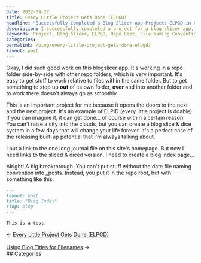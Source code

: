 ```yaml
---
date: 2022-04-27
title: Every Little Project Gets Done (ELPGD)
headline: "Successfully Completed a Blog Slicer App Project: ELPGD in Action!"
description: I successfully completed a project for a blog slicer app, demonstrating the power of ELPGD (Every Little Project Gets Done). I figured out how to put the sliced and diced version of my blog in the repo root, and have created a blog that I'm sure readers will find interesting. Read my post to learn more!
keywords: Project, Blog Slicer, ELPGD, Repo Root, File Naming Convention, Journal File, Homepage, Link, Sliced and Diced, Create Blog
categories: 
permalink: /blog/every-little-project-gets-done-elpgd/
layout: post
---
```



Okay, I did such good work on this blogslicer app. It's working in a repo
folder side-by-side with other repo folders, which is very important. It's easy
to get stuff to work relative to files within the same folder. But to get
something to step up **out** of its own folder, **over** and into another
folder and to work there doesn't always go as smoothly.

This is an important project for me because it opens the doors to the next and
the next project. It's an example of ELPID (every little project is doable). If
you can imagine it, it can get done... of course within a certain reason. You
can't raise a city into the clouds, but you can create a blog slice & dice
system in a few days that will change your life forever. It's a perfect case of
the releasing built-up potential that I'm always talking about.

I put a link to the one long journal file on this site's homepage. But now I
need links to the sliced & diced version. I need to create a blog index page...

Alright! A big breakthrough. You can't put stuff without the date file naming
convention into \_posts. Instead, you put it in the repo root, but with
something like this:

```markdown
---
layout: post
title: "Blog Index"
slug: blog
---

This is a test.
```

<div class="post-nav"><div class="post-nav-prev"><span class="arrow">&larr;&nbsp;</span><a href="/blog/every-little-project-gets-done-elpgd/">Every Little Project Gets Done (ELPGD)</a></div> &nbsp; <div class="post-nav-next"><a href="/blog/using-blog-titles-for-filenames/">Using Blog Titles for Filenames</a><span class="arrow">&nbsp;&rarr;</span></div></div>
## Categories

<ul></ul>